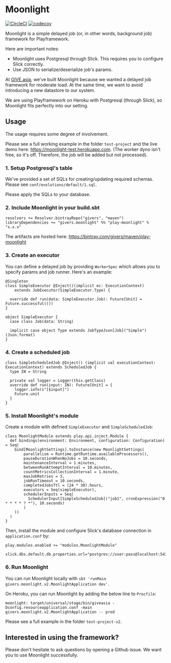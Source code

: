 Moonlight
==========

[![CircleCI](https://circleci.com/gh/GIVESocialMovement/moonlight/tree/master.svg?style=shield)](https://circleci.com/gh/GIVESocialMovement/moonlight/tree/master)
[![codecov](https://codecov.io/gh/GIVESocialMovement/moonlight/branch/master/graph/badge.svg)](https://codecov.io/gh/GIVESocialMovement/moonlight)

Moonlight is a simple delayed job (or, in other words, background job) framework for Playframework.

Here are important notes:

* Moonlight uses Postgresql through Slick. This requires you to configure Slick correctly.
* Use JSON to serialize/deserialize job's params.

At [GIVE.asia](https://give.asia), we've built Moonlight because we wanted a delayed job framework for moderate load.
At the same time, we want to avoid introducing a new datastore to our system.

We are using Playframework on Heroku with Postgresql (through Slick), so Moonlight fits perfectly into our setting.


Usage
------

The usage requires some degree of involvement.

Please see a full working example in the folder `test-project` and the live demo
here: https://moonlight-test.herokuapp.com.
(The worker dyno isn't free, so it's off. Therefore, the job will be added but not processed).

### 1. Setup Postgresql's table

We've provided a set of SQLs for creating/updating required schemas. Please see `conf/evolutions/default/1.sql`.

Please apply the SQLs to your database.

### 2. Include Moonlight in your build.sbt

```
resolvers += Resolver.bintrayRepo("givers", "maven")
libraryDependencies += "givers.moonlight" %% "play-moonlight" % "x.x.x"
```

The artifacts are hosted here: https://bintray.com/givers/maven/play-moonlight

### 3. Create an executor

You can define a delayed job by providing `WorkerSpec` which allows you to specify params and job runner. Here's an
example:

```
@Singleton
class SimpleExecutor @Inject()(implicit ec: ExecutionContext)
    extends JobExecutor(SimpleExecutor.Type) {

  override def run(data: SimpleExecutor.Job): Future[Unit] = Future.successful(())
}

object SimpleExecutor {
  case class Job(data: String)

  implicit case object Type extends JobTypeJson[Job]("Simple")(Json.format)
}
```

### 4. Create a scheduled job

```
class SimpleScheduledJob @Inject() (implicit val executionContext: ExecutionContext) extends ScheduledJob {
  type IN = String
    
  private val logger = Logger(this.getClass)
  override def run(input: IN): Future[Unit] = {
    logger.info(s"[$input]")
    Future.unit
  }
}
```

### 5. Install Moonlight's module

Create a module with defined `SimpleExecutor` and `SimpleScheduledJob`:

```
class MoonlightModule extends play.api.inject.Module {
  def bindings(environment: Environment, configuration: Configuration)  = Seq(
    bind[MoonlightSettings].toInstance(new MoonlightSettings(
        parallelism = Runtime.getRuntime.availableProcessors(),
        pauseDurationWhenNoJobs = 10.seconds,
        maintenanceInterval = 1.minutes,
        betweenRunAttemptInterval = 10.minutes,
        countMetricsCollectionInterval = 1.minute,
        maxJobRetries = 3,
        jobRunTimeout = 10.seconds,
        completedJobsTtl = (24 * 30).hours,
        executors = Seq(simpleExecutor),
        schedulerInputs = Seq(
          SchedulerInput[SimpleScheduledJob]("job1", cronExpression("0 * * * * ? *"), 10.seconds)
        )
    ))
  )
}
```

Then, install the module and configure Slick's database connection in `application.conf` by:

```
play.modules.enabled += "modules.MoonlightModule"

slick.dbs.default.db.properties.url="postgres://user:pass@localhost:5432/database"
```

### 6. Run Moonlight

You can run Moonlight locally with `sbt 'runMain givers.moonlight.v2.MoonlightApplication dev'`.

On Heroku, you can run Moonlight by adding the below line to `Procfile`:

```
moonlight: target/universal/stage/bin/giveasia -Dconfig.resourceapplication.conf -main givers.moonlight.v2.MoonlightApplication -- prod
```

Please see a full example in the folder `test-project-v2`.


Interested in using the framework?
-----------------------------------

Please don't hesitate to ask questions by opening a Github issue. We want you to use Moonlight successfully.
